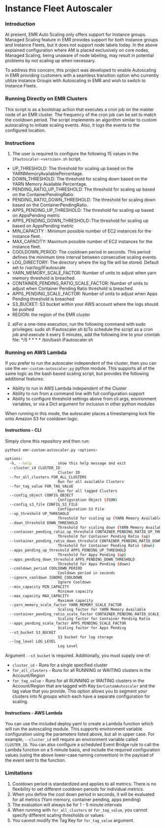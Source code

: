 # Instance Fleet Autoscaler

### Introduction
At present, EMR Auto Scaling only offers support for Instance groups. Managed Scaling feature in EMR provides support 
for both Instance groups and Instance Fleets, but it does not support node labels today. In the above explained 
configuration where AM is placed exclusively on core nodes, Managed Scaling, being unaware of node labeling, may result 
in potential problems by not scaling up when necessary.

To address this concern, this project was developed to enable Autoscaling in EMR providing customers with a seamless 
transition option who currently utilize Instance Groups with Autoscaling in EMR and wish to switch to Instance Fleets.

### Running Directly on EMR Clusters
This script is as a bootstrap action that executes a cron job on the master node of an EMR cluster. The frequency of 
the cron job can be set to match the cooldown period. The script implements an algorithm similar to custom autoscaling 
to initiate scaling events. Also, it logs the events to the configured location.

### Instructions
1. The user is required to configure the following 15 values in the `IFautoscaler-<version>.sh` script.
* UP_THRESHOLD: The threshold for scaling up based on the YARNMemoryAvailablePercentage.
* DOWN_THRESHOLD: The threshold for scaling down based on the YARN Memory Available Percentage.
* PENDING_RATIO_UP_THRESHOLD: The threshold for scaling up based on the ContainerPendingRatio.
* PENDING_RATIO_DOWN_THRESHOLD: The threshold for scaling down based on the ContainerPendingRatio.
* APPS_PENDING_UP_THRESHOLD: The threshold for scaling up based on AppsPending metric
* APPS_PENDING_DOWN_THRESHOLD::The threshold for scaling up based on AppsPending metric
* MIN_CAPACITY : Minimum possible number of EC2 instances for the instance fleet.
* MAX_CAPACITY: Maximum possible number of EC2 instances for the instance fleet.
* COOLDOWN_PERIOD: The cooldown period in seconds. This period defines the minimum time interval between consecutive scaling events.
* LOG_DIRECTORY: The directory where the log file will be stored. Default set to /var/log/IFautoscale
* YARN_MEMORY_SCALE_FACTOR: Number of units to adjust when yarn memory threshold is breached.
* CONTAINER_PENDING_RATIO_SCALE_FACTOR: Number of units to adjust when Container Pending Ratio threshold is breached.
* APPS_PENDING_SCALE_FACTOR: Number of units to adjust when Apps Pending threshold is breached
* S3_BUCKET: S3 bucket within your AWS account where the logs should be pushed
* REGION: the region of the EMR cluster
2. a)For a one-time execution, run the following command with sudo privileges:
sudo sh IFautoscaler.sh
b)To schedule the script as a cron job and execute it every 5 minutes, add the following line to your crontab file:
   */5 * * * * /bin/bash IFautoscaler.sh

### Running on AWS Lambda
If you prefer to run the autoscaler independent of the cluster, then you can use the `emr-custom-autoscaler.py` python 
module. This supports all of the same logic as the bash based scaling script, but provides the following additional features:
* Ability to run in AWS Lambda independent of the Cluster
* Ability to run from a command line with full configuration support
* Ability to configure threshold settings above from cli args, environment variables, or via a Dict argument for inclusion in other python modules

When running in this mode, the autoscaler places a timestamping lock file onto Amazon S3 for cooldown logic.

#### Instructions - CLI

Simply clone this repository and then run:

```bash
python3 emr-custom-autoscaler.py <options>

options:
  -h, --help            show this help message and exit
  --cluster_id CLUSTER_ID 
                        Cluster ID
  --for_all_clusters FOR_ALL_CLUSTERS
                        Run for all available Clusters
  --for_tag_value FOR_TAG_VALUE
                        Run for all tagged Clusters                      
  --config_object CONFIG_OBJECT
                        Configuration Object (JSON)
  --config_s3_file CONFIG_S3_FILE
                        Configuration S3 File
  --up_threshold UP_THRESHOLD
                        Threshold for scaling up (YARN Memory Available Percentage)
  --down_threshold DOWN_THRESHOLD
                        Threshold for scaling down (YARN Memory Available Percentage)
  --container_pending_ratio_up_threshold CONTAINER_PENDING_RATIO_UP_THRESHOLD
                        Threshold for Container Pending Ratio (up)
  --container_pending_ratio_down_threshold CONTAINER_PENDING_RATIO_DOWN_THRESHOLD
                        Threshold for Container Pending Ratio (down)
  --apps_pending_up_threshold APPS_PENDING_UP_THRESHOLD
                        Threshold for Apps Pending (up)
  --apps_pending_down_threshold APPS_PENDING_DOWN_THRESHOLD
                        Threshold for Apps Pending (down)
  --cooldown_period COOLDOWN_PERIOD
                        Cooldown period in seconds
  --ignore_cooldown IGNORE_COOLDOWN
                        Ignore Cooldown
  --min_capacity MIN_CAPACITY
                        Minimum capacity
  --max_capacity MAX_CAPACITY
                        Maximum capacity
  --yarn_memory_scale_factor YARN_MEMORY_SCALE_FACTOR
                        Scaling factor for YARN Memory Available
  --container_pending_ratio_scale_factor CONTAINER_PENDING_RATIO_SCALE_FACTOR
                        Scaling factor for Container Pending Ratio
  --apps_pending_scale_factor APPS_PENDING_SCALE_FACTOR
                        Scaling factor for Apps Pending
  --s3_bucket S3_BUCKET
                        S3 bucket for log storage
  --log_level LOG_LEVEL
                        Log Level

```

Argument `--s3_bucket` is required. Additionally, you must supply one of:

* `cluster_id` - Runs for a single specified cluster
* `for_all_clusters` - Runs for all RUNNING or WAITING clusters in the Account/Region
* `for_tag_value` - Runs for all RUNNING or WAITING clusters in the Account/Region that are tagged with Key `EmrCustomAutoscaler` and the tag value that you provide. This option allows you to segment your clusters into N groups which each have a separate configuration for scaling.

#### Instructions - AWS Lambda

You can use the included deploy.yaml to create a Lambda function which will run the autoscaling module. This supports
environment variable configuration using the parameters listed above, but all in upper case. For example, `--cluster_id`
will require an environment variable called `CLUSTER_ID`. You can also configure a scheduled Event Bridge rule to call 
the Lambda function on a 5 minute basis, and include the required configuration values (using the above lower-case 
naming convention) in the payload of the event sent to the function.

### Limitations
1. Cooldown period is standardized and applies to all metrics. There is no flexibility to set different cooldown periods 
for individual metrics.
1. When you define the cool down period in seconds, it will be evaluated for all metrics (Yarn 
memory, container pending, apps pending)
1. The evaluation will always be for 1 - 5 minute intervals
1. When running with `for_all_clusters` or `for_tag_value`, you cannot specify different scaling thresholds or values
1. You cannot modify the Tag Key for `for_tag_value` argument.